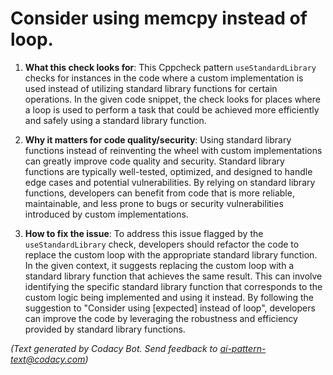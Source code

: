 # Consider using memcpy instead of loop.

1. **What this check looks for**:
   This Cppcheck pattern `useStandardLibrary` checks for instances in the code where a custom implementation is used instead of utilizing standard library functions for certain operations. In the given code snippet, the check looks for places where a loop is used to perform a task that could be achieved more efficiently and safely using a standard library function.

2. **Why it matters for code quality/security**:
   Using standard library functions instead of reinventing the wheel with custom implementations can greatly improve code quality and security. Standard library functions are typically well-tested, optimized, and designed to handle edge cases and potential vulnerabilities. By relying on standard library functions, developers can benefit from code that is more reliable, maintainable, and less prone to bugs or security vulnerabilities introduced by custom implementations.

3. **How to fix the issue**:
   To address this issue flagged by the `useStandardLibrary` check, developers should refactor the code to replace the custom loop with the appropriate standard library function. In the given context, it suggests replacing the custom loop with a standard library function that achieves the same result. This can involve identifying the specific standard library function that corresponds to the custom logic being implemented and using it instead. By following the suggestion to "Consider using [expected] instead of loop", developers can improve the code by leveraging the robustness and efficiency provided by standard library functions.

_(Text generated by Codacy Bot. Send feedback to ai-pattern-text@codacy.com)_

